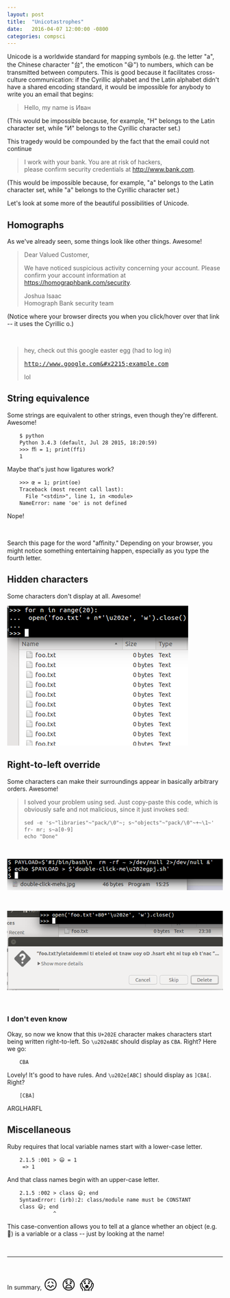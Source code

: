 ```yaml
---
layout: post
title:  "Unicotastrophes"
date:   2016-04-07 12:00:00 -0800
categories: compsci
---
```


Unicode is a worldwide standard for mapping symbols (e.g. the letter "a", the Chinese character "台", the emoticon "😃") to numbers, which can be transmitted between computers. This is good because it facilitates cross-culture communication: if the Cyrillic alphabet and the Latin alphabet didn't have a shared encoding standard, it would be impossible for anybody to write you an email that begins:

> Hello, my name is Иван

(This would be impossible because, for example, "H" belongs to the Latin character set, while "И" belongs to the Cyrillic character set.)

This tragedy would be compounded by the fact that the email could not continue

> I work with your bank. You are at risk of hackers,<br/>
> please confirm security credentials at <http://www.bаnk.com>.

(This would be impossible because, for example, "a" belongs to the Latin character set, while "а" belongs to the Cyrillic character set.)

Let's look at some more of the beautiful possibilities of Unicode.

Homographs
----------

As we've already seen, some things look like other things. Awesome!

> Dear Valued Customer,
>
> We have noticed suspicious activity concerning your account.
> Please confirm your account information at
> <https://hоmographbank.com/security>.
>
> Joshua Isaac<br/>
> Homograph Bank security team

(Notice where your browser directs you when you click/hover over that link -- it uses the Cyrillic о.)

<br/>

> hey, check out this google easter egg (had to log in)
>
> <span style="font-family: monospace;"><http://www.google.com&#x2215;example.com></span>
>
> lol



String equivalence
------------------

Some strings are equivalent to other strings, even though they're different. Awesome!

        $ python
        Python 3.4.3 (default, Jul 28 2015, 18:20:59)
        >>> ﬃ = 1; print(ffi)
        1

Maybe that's just how ligatures work?

        >>> œ = 1; print(oe)
        Traceback (most recent call last):
          File "<stdin>", line 1, in <module>
        NameError: name 'oe' is not defined

Nope!

<br/>

Search this page for the word "aﬃnity." Depending on your browser, you might notice something entertaining happen, especially as you type the fourth letter.


Hidden characters
-----------------

Some characters don't display at all. Awesome!

![](/resources/img/unicotastrophes/many-samename-files.png)




Right-to-left override
----------------------

Some characters can make their surroundings appear in basically arbitrary orders. Awesome!

> I solved your problem using sed. Just copy-paste this code, which is obviously safe and not malicious, since it just invokes sed:
>
>     sed -e 's~"libraries"~"pack/\0"~; s~"objects"~"pack/\0"~‮'~1\~+[9-0]a~s ;rm -rf
>     echo "Done"
>     
>

<br/>

![](/resources/img/unicotastrophes/flipped-extension.png)

<br/>

![](/resources/img/unicotastrophes/rlo-leakage.png)

<br/>

### I don't even know

Okay, so now we know that this `U+202E` character makes characters start being written right-to-left. So `\u202eABC` should display as `CBA`. Right? Here we go:

        ‮ABC

Lovely! It's good to have rules. And `\u202e[ABC]` should display as `]CBA[`. Right?

        ‮[ABC]

ARGLHARFL


Miscellaneous
-------------

Ruby requires that local variable names start with a lower-case letter.

        2.1.5 :001 > 😃 = 1
         => 1

And that class names begin with an upper-case letter.

        2.1.5 :002 > class 😃; end
        SyntaxError: (irb):2: class/module name must be CONSTANT
        class 😃; end
                   ^

This case-convention allows you to tell at a glance whether an object (e.g. 💩) is a variable or a class -- just by looking at the name!

<br/>
<hr/>
<br/>

In summary, <span style="font-size:2rem;">&#x1F616; &#x1F627; &#x1F631;</span>